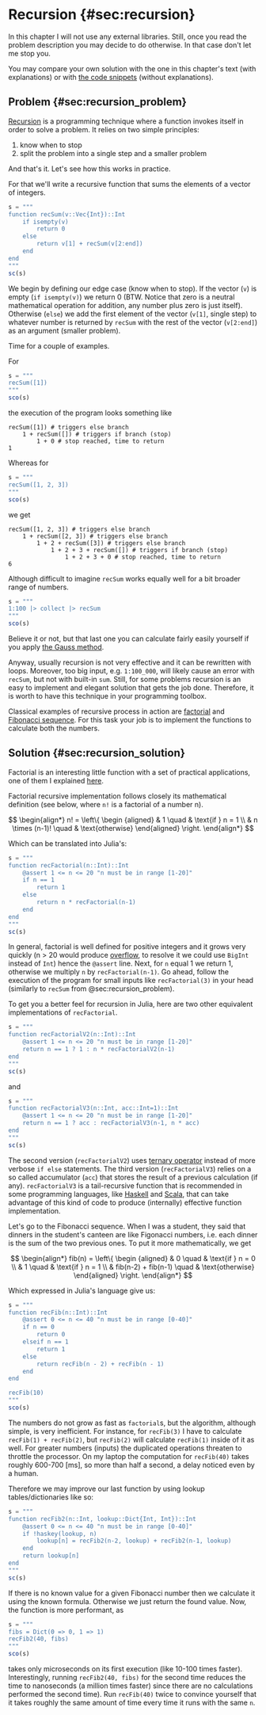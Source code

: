 # Recursion {#sec:recursion}

In this chapter I will not use any external libraries. Still, once you read the
problem description you may decide to do otherwise. In that case don't let me
stop you.

You may compare your own solution with the one in this chapter's text (with
explanations) or with [the code
snippets](https://github.com/b-lukaszuk/BS_wJ_eng/tree/main/code_snippets/matrix_multiplication)
(without explanations).

## Problem {#sec:recursion_problem}

[Recursion](https://en.wikipedia.org/wiki/Recursion_(computer_science)) is a
programming technique where a function invokes itself in order to solve a
problem. It relies on two simple principles:

1. know when to stop
2. split the problem into a single step and a smaller problem

And that's it. Let's see how this works in practice.

For that we'll write a recursive function that sums the elements of a vector of
integers.

```jl
s = """
function recSum(v::Vec{Int})::Int
    if isempty(v)
        return 0
    else
        return v[1] + recSum(v[2:end])
    end
end
"""
sc(s)
```

We begin by defining our edge case (know when to stop). If the vector (`v`) is
empty (`if isempty(v)`) we return 0 (BTW. Notice that zero is a neutral
mathematical operation for addition, any number plus zero is just itself).
Otherwise (`else`) we add the first element of the vector (`v[1]`, single step)
to whatever number is returned by `recSum` with the rest of the vector
(`v[2:end]`) as an argument (smaller problem).

Time for a couple of examples.

For

```jl
s = """
recSum([1])
"""
sco(s)
```

the execution of the program looks something like

```
recSum([1]) # triggers else branch
	1 + recSum([]) # triggers if branch (stop)
		1 + 0 # stop reached, time to return
1
```

Whereas for

```jl
s = """
recSum([1, 2, 3])
"""
sco(s)
```

we get

```
recSum([1, 2, 3]) # triggers else branch
	1 + recSum([2, 3]) # triggers else branch
		1 + 2 + recSum([3]) # triggers else branch
			1 + 2 + 3 + recSum([]) # triggers if branch (stop)
				1 + 2 + 3 + 0 # stop reached, time to return
6
```

Although difficult to imagine `recSum` works equally well for a bit broader range of
numbers.

```jl
s = """
1:100 |> collect |> recSum
"""
sco(s)
```

Believe it or not, but that last one you can calculate fairly easily yourself if
you apply [the Gauss
method](https://www.nctm.org/Publications/TCM-blog/Blog/The-Story-of-Gauss/).

Anyway, usually recursion is not very effective and it can be rewritten with
loops. Moreover, too big input, e.g. `1:100_000`, will likely cause an error
with `recSum`, but not with built-in `sum`. Still, for some problems recursion
is an easy to implement and elegant solution that gets the job done. Therefore,
it is worth to have this technique in your programming toolbox.

Classical examples of recursive process in action are
[factorial](https://en.wikipedia.org/wiki/Factorial) and [Fibonacci
sequence](https://en.wikipedia.org/wiki/Fibonacci_sequence). For this task your
job is to implement the functions to calculate both the numbers.

## Solution {#sec:recursion_solution}

Factorial is an interesting little function with a set of practical
applications, one of them I explained
[here](https://b-lukaszuk.github.io/RJ_BS_eng/statistics_intro_exercises.html#sec:statistics_intro_exercise2).

Factorial recursive implementation follows closely its mathematical definition
(see below, where `n!` is a factorial of a number n).

$$
\begin{align*}
n! = \left\{
    \begin {aligned}
         & 1 \quad & \text{if } n = 1 \\
         & n \times (n-1)! \quad & \text{otherwise}
    \end{aligned}
\right.
\end{align*}
$$

Which can be translated into Julia's:

```jl
s = """
function recFactorial(n::Int)::Int
    @assert 1 <= n <= 20 "n must be in range [1-20]"
    if n == 1
        return 1
    else
        return n * recFactorial(n-1)
    end
end
"""
sc(s)
```

In general, factorial is well defined for positive integers and it grows very
quickly (n > 20 would produce
[overflow](https://docs.julialang.org/en/v1/manual/integers-and-floating-point-numbers/#Overflow-behavior),
to resolve it we could use `BigInt` instead of `Int`) hence the `@assert` line.
Next, for `n` equal 1 we return 1, otherwise we multiply `n` by
`recFactorial(n-1)`. Go ahead, follow the execution of the program for small
inputs like `recFactorial(3)` in your head (similarly to `recSum` from
@sec:recursion_problem).

To get you a better feel for recursion in Julia, here are two other equivalent
implementations of `recFactorial`.

```jl
s = """
function recFactorialV2(n::Int)::Int
    @assert 1 <= n <= 20 "n must be in range [1-20]"
    return n == 1 ? 1 : n * recFactorialV2(n-1)
end
"""
sc(s)
```
and

```jl
s = """
function recFactorialV3(n::Int, acc::Int=1)::Int
    @assert 1 <= n <= 20 "n must be in range [1-20]"
    return n == 1 ? acc : recFactorialV3(n-1, n * acc)
end
"""
sc(s)
```

The second version (`recFactorialV2`) uses [ternary
operator](https://docs.julialang.org/en/v1/base/base/#?:) instead of more
verbose `if else` statements. The third version (`recFactorialV3`) relies on a
so called accumulator (`acc`) that stores the result of a previous calculation
(if any). `recFactorialV3` is a tail-recursive function that is recommended in
some programming languages, like
[Haskell](https://en.wikipedia.org/wiki/Haskell) and
[Scala](https://en.wikipedia.org/wiki/Scala_(programming_language)), that can
take advantage of this kind of code to produce (internally) effective function
implementation.

Let's go to the Fibonacci sequence. When I was a student, they said that dinners
in the student's canteen are like Figonacci numbers, i.e. each dinner is the sum
of the two previous ones. To put it more mathematically, we get

$$
\begin{align*}
fib(n) = \left\{
	\begin {aligned}
         & 0 \quad & \text{if } n = 0 \\
         & 1 \quad & \text{if } n = 1 \\
         & fib(n-2) + fib(n-1) \quad & \text{otherwise}
    \end{aligned}
\right.
\end{align*}
$$

Which expressed in Julia's language give us:

```jl
s = """
function recFib(n::Int)::Int
    @assert 0 <= n <= 40 "n must be in range [0-40]"
    if n == 0
        return 0
    elseif n == 1
        return 1
    else
        return recFib(n - 2) + recFib(n - 1)
    end
end

recFib(10)
"""
sco(s)
```

The numbers do not grow as fast as `factorial`s, but the algorithm, although
simple, is very inefficient. For instance, for `recFib(3)` I have to calculate
`recFib(1) + recFib(2)`, but `recFib(2)` will calculate `recFib(1)` inside of it
as well. For greater numbers (inputs) the duplicated operations threaten to
throttle the processor. On my laptop the computation for `recFib(40)` takes
roughly 600-700 [ms], so more than half a second, a delay noticed even by a
human.

Therefore we may improve our last function by using lookup tables/dictionaries
like so:

```jl
s = """
function recFib2(n::Int, lookup::Dict{Int, Int})::Int
    @assert 0 <= n <= 40 "n must be in range [0-40]"
    if !haskey(lookup, n)
        lookup[n] = recFib2(n-2, lookup) + recFib2(n-1, lookup)
    end
    return lookup[n]
end
"""
sc(s)
```

If there is no known value for a given Fibonacci number then we calculate it
using the known formula. Otherwise we just return the found value. Now, the
function is more performant, as

```jl
s = """
fibs = Dict(0 => 0, 1 => 1)
recFib2(40, fibs)
"""
sco(s)
```

takes only microseconds on its first execution (like 10-100 times
faster). Interestingly, running `recFib2(40, fibs)` for the second time reduces
the time to nanoseconds (a million times faster) since there are no calculations
performed the second time). Run `recFib(40)` twice to convince yourself that it
takes roughly the same amount of time every time it runs with the same `n`.
